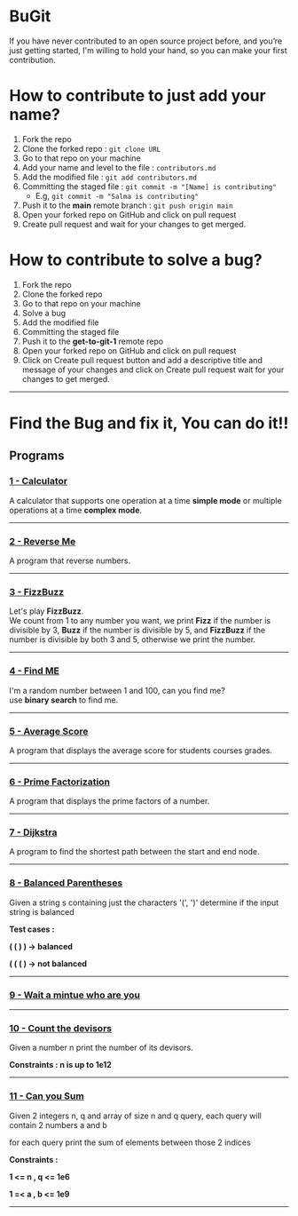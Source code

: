# BuGit

If you have never contributed to an open source project before, and you’re just getting started, I'm willing to hold your hand, so you can make your first contribution.

# How to contribute to just add your name?

1. Fork the repo
2. Clone the forked repo : `git clone URL`
3. Go to that repo on your machine
5. Add your name and level to the file : `contributors.md`
6. Add the modified file : `git add contributors.md`
6. Committing the staged file : `git commit -m "[Name] is contributing"`
    - E.g, `git commit -m "Salma is contributing"`
7. Push it to the **main** remote branch : `git push origin main`
8. Open your forked repo on GitHub and click on pull request
9. Create pull request and wait for your changes to get merged.

# How to contribute to solve a bug?

1. Fork the repo
2. Clone the forked repo 
3. Go to that repo on your machine
5. Solve a bug
6. Add the modified file
6. Committing the staged file 
7. Push it to the **get-to-git-1** remote repo
8. Open your forked repo on GitHub and click on pull request
9. Click on Create pull request button and add a descriptive title and message of your changes and click on Create pull request wait for your changes to get merged.

-----------------------------------------------------

# Find the Bug and fix it, You can do it!!

## Programs

### [1 - Calculator](1-Calculator.cpp)

A calculator that supports one operation at a time **simple mode** or multiple operations at a time **complex mode**.
________________________________________________________________________________________________________________________

### [2 - Reverse Me](2-Reverse%20Me.cpp) 

A program that reverse numbers.
________________________________________________________________________________________________________________________

### [3 - FizzBuzz](3-FizzBuzz%20Challenge.cpp) 

Let's play **FizzBuzz**.\
We count from 1 to any number you want, we print **Fizz** if the number is divisible by 3, **Buzz** if the number is divisible by 5, and **FizzBuzz** if the number is divisible by both 3 and 5, otherwise we print the number.
________________________________________________________________________________________________________________________

### [4 - Find ME](4-Find%20Me.cpp)

I'm a random number between 1 and 100, can you find me?\
use **binary search** to find me.
________________________________________________________________________________________________________________________

### [5 - Average Score](5-Average%20Score.cpp) 

A program that displays the average score for students courses grades.
________________________________________________________________________________________________________________________

### [6 - Prime Factorization](6-Prime%20Factorization.cpp) 

A program that displays the prime factors of a number.
________________________________________________________________________________________________________________________

### [7 - Dijkstra](7-Dijkstra.cpp)

A program to find the shortest path between the start and end node.
________________________________________________________________________________________________________________________

### [8 - Balanced Parentheses](8-Balanced%20Parentheses.cpp) 

Given a string s containing just the characters '(', ')' determine if the input string is balanced

**Test cases :**

**( ( ) ) -> balanced**

**( ( ( ) -> not balanced**            
________________________________________________________________________________________________________________________

### [9 - Wait a mintue who are you](9-Wait%20a%20mintue%20who%20are%20you.cpp)

________________________________________________________________________________________________________________________

### [10 - Count the devisors](10-Count%20the%20devisors.cpp) 

Given a number n print the number of its devisors. 

**Constraints : n is up to 1e12**
________________________________________________________________________________________________________________________

### [11 - Can you Sum](11-Can%20you%20sum.cpp) 

Given 2 integers n, q and array of size n and q query, each query will contain 2 numbers a and b 

for each query print the sum of elements between those 2 indices

**Constraints :** 

**1 <= n , q <= 1e6**

**1 =< a , b <= 1e9**
________________________________________________________________________________________________________________________
